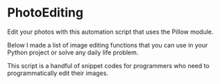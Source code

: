 # PhotoEditing

Edit your photos with this  automation script that uses the Pillow module. 

Below I made a list of image editing functions that you can use in your Python project or solve any daily life problem.

This script is a handful of snippet codes for programmers who need to programmatically edit their images.
